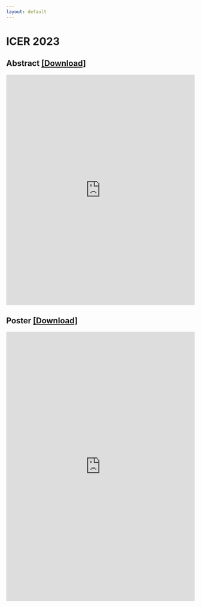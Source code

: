 ```yaml
---
layout: default
---
```


# ICER 2023

## Abstract <a href="/icer23_abstract.pdf">[Download]</a>


<iframe id="pdfviewer" style="aspect-ratio: 9 / 11;" src="https://docs.google.com/gview?embedded=true&url=caryntran.com/icer23_abstract.pdf" frameborder="0" width="100%" ></iframe>



## Poster <a href="/icer23_poster.pdf">[Download]</a>
<iframe id="pdfviewer" style="aspect-ratio: 3 / 1.5;" src="https://docs.google.com/gview?embedded=true&url=caryntran.com/icer23_poster.pdf" frameborder="0" width="100%" height="720px"></iframe>


